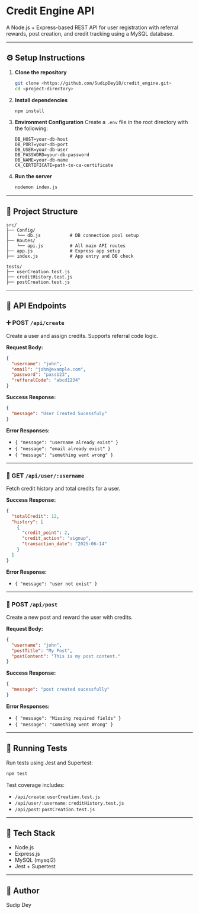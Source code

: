 # Credit Engine API

A Node.js + Express-based REST API for user registration with referral rewards, post creation, and credit tracking using a MySQL database.

---

## ⚙️ Setup Instructions

1. **Clone the repository**

   ```bash
   git clone <https://github.com/SudipDey18/credit_engine.git>
   cd <project-directory>
   ```

2. **Install dependencies**

   ```bash
   npm install
   ```

3. **Environment Configuration**
   Create a `.env` file in the root directory with the following:

   ```env
   DB_HOST=your-db-host
   DB_PORT=your-db-port
   DB_USER=your-db-user
   DB_PASSWORD=your-db-password
   DB_NAME=your-db-name
   CA_CERTIFICATE=path-to-ca-certificate
   ```

4. **Run the server**

   ```bash
   nodemon index.js
   ```

---

## 📁 Project Structure

```
src/
├── Config/
│   └── db.js           # DB connection pool setup
├── Routes/
│   └── api.js          # All main API routes
├── app.js              # Express app setup
├── index.js            # App entry and DB check

tests/
├── userCreation.test.js
├── creditHistory.test.js
├── postCreation.test.js
```

---

## 📄 API Endpoints

### ➕ POST `/api/create`

Create a user and assign credits. Supports referral code logic.

**Request Body:**

```json
{
  "username": "john",
  "email": "john@example.com",
  "password": "pass123",
  "refferalCode": "abcd1234"
}
```

**Success Response:**

```json
{
  "message": "User Created Sucessfuly"
}
```

**Error Responses:**

* `{ "message": "username already exist" }`
* `{ "message": "email already exist" }`
* `{ "message": "something went wrong" }`

---

### 📄 GET `/api/user/:username`

Fetch credit history and total credits for a user.

**Success Response:**

```json
{
  "totalCredit": 12,
  "history": [
    {
      "credit_point": 2,
      "credit_action": "signup",
      "transaction_date": "2025-06-14"
    }
  ]
}
```

**Error Response:**

* `{ "message": "user not exist" }`

---

### 📜 POST `/api/post`

Create a new post and reward the user with credits.

**Request Body:**

```json
{
  "username": "john",
  "postTitle": "My Post",
  "postContent": "This is my post content."
}
```

**Success Response:**

```json
{
  "message": "post created sucessfully"
}
```

**Error Responses:**

* `{ "message": "Missing required fields" }`
* `{ "message": "something went Wrong" }`

---

## 🔮 Running Tests

Run tests using Jest and Supertest:

```bash
npm test
```

Test coverage includes:

* `/api/create`: `userCreation.test.js`
* `/api/user/:username`: `creditHistory.test.js`
* `/api/post`: `postCreation.test.js`

---

## 📅 Tech Stack

* Node.js
* Express.js
* MySQL (mysql2)
* Jest + Supertest

---

## 👥 Author

Sudip Dey
